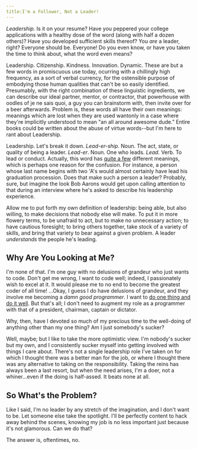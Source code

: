 ```yaml
---
title:I'm a Follower, Not a Leader!
---
```


*Leadership.* Is it on your resume? Have you peppered your college applications
with a healthy dose of the word (along with half a dozen others)? Have you
developed sufficient skills thereof? You *are* a leader, right? Everyone should 
be. Everyone! Do you even know, or have you taken the time to think about, what 
the word even means? 

Leadership. Citizenship. Kindness. Innovation. Dynamic. These are but a few
words in promiscuous use today, ocurring with a chillingly high frequency, as a
sort of verbal currency, for the ostensible purpose of embodying those human
qualities that can't be so easily identified. Presumably, with the right
combination of these linguistic ingredients, we can describe our ideal partner,
mentor, or contractor, that powerhouse with oodles of je ne sais quoi, a guy 
you can brainstorm with, then invite over for a beer afterwards. Problem is, 
these words all have their own meanings: meanings which are lost when they are 
used wantonly in a case where they're implicitly understood to mean "an all
around awesome dude." Entire books could be written about the abuse of virtue 
words--but I'm here to rant about Leadership.

Leadership. Let's break it down. *Lead-er-ship.* Noun. The act, state, or
quality of being a leader. *Lead-er*. Noun. One who leads. *Lead.* Verb. To 
lead or conduct. Actually, this word has [quite a
few](http://en.wiktionary.org/wiki/lead#Verb_2) different meanings, which is
perhaps one reason for the confusion. For instance, a person whose last name
begins with two 'A's would almost certainly have lead his graduation procession.
Does that make such a person a leader? Probably, sure, but imagine the look Bob
Aarons would get upon calling attention to that during an interview where
he's asked to describe his leadership experience.

Allow me to put forth my own definition of leadership: being able, but also
willing, to make decisions that nobody else will make. To put it in more 
flowery terms, to be unafraid to act, but to make no unnecessary action; to 
have cautious foresight; to bring others together, take stock of a variety of 
skills, and bring that variety to bear against a given problem. A leader 
*understands* the people he's leading.

## Why Are You Looking at Me? ##

I'm none of that. I'm one guy with no delusions of grandeur who just wants to
code. Don't get me wrong, I want to code well; indeed, I passionately wish to 
excel at it. It would please me to no end to become the greatest coder of all
time! ...Okay, I guess I do have delusions of grandeur, and they involve me
becoming a *damn good programmer*. I want to [do one
thing and do it well](http://en.wikipedia.org/wiki/Unix_Philosophy). But that's
all; I don't need to augment my role as a programmer with that of a president,
chairman, captain or dictator.  

Why, then, have I devoted so much of my precious time to the well-doing of
anything other than my one thing? Am I just somebody's sucker? 

Well, maybe; but I like to take the more optimistic view. I'm nobody's sucker 
but my own, and I consistently sucker myself into getting involved with things
I care about. There's not a single leadership role I've taken on for which I 
thought there was a better man for the job, or where I thought
there was any alternative to taking on the responsibility. Taking the reins
has always been a last resort, but when the need arises, I'm a doer, not a 
whiner...even if the doing is half-assed. It beats none at all.

## So What's the Problem? ##

Like I said, I'm no leader by any stretch of the imagination, and I don't 
want to be. Let someone else take the spotlight. I'll be perfectly content 
to hack away behind the scenes, knowing my job is no less important just 
because it's not glamorous. Can we do that?

The answer is, oftentimes, no. 
